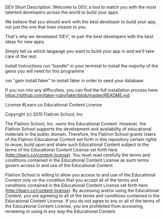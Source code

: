 DEV
Short Description:
Welcome to DEV, a tool to match you with the most talented developers across the world to build your apps.

We believe that you should work with the best developer to build your app, not just the one that lives closest to you.

That's why we developed 'DEV', to pair the best developers with the best ideas for new apps.

Simply tell us which langauge you want to build your app in and we'll take care of the rest.

Install Instructions
run "bundle" in your terminal to install the majority of the gems you will need for this programme

run "gem install faker" to install faker in order to seed your database

If you run into any difficulties, you can find the full installation process here: https://github.com/faker-ruby/faker/blob/master/README.md

License
#Learn.co Educational Content License

Copyright (c) 2015 Flatiron School, Inc

The Flatiron School, Inc. owns this Educational Content. However, the Flatiron School supports the development and availability of educational materials in the public domain. Therefore, the Flatiron School grants Users of the Flatiron Educational Content set forth in this repository certain rights to reuse, build upon and share such Educational Content subject to the terms of the Educational Content License set forth here (http://learn.co/content-license). You must read carefully the terms and conditions contained in the Educational Content License as such terms govern access to and use of the Educational Content.

Flatiron School is willing to allow you access to and use of the Educational Content only on the condition that you accept all of the terms and conditions contained in the Educational Content License set forth here (http://learn.co/content-license). By accessing and/or using the Educational Content, you are agreeing to all of the terms and conditions contained in the Educational Content License. If you do not agree to any or all of the terms of the Educational Content License, you are prohibited from accessing, reviewing or using in any way the Educational Content.